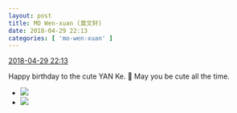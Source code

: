 ```yaml
---
layout: post
title: MO Wen-xuan (莫文轩)
date: 2018-04-29 22:13
categories: [ 'mo-wen-xuan' ]
---
```


<div class="weibo-info">
  <a href="https://weibo.com/6505418468/Genq2DJAF">2018-04-29 22:13</a>
</div>

Happy birthday to the cute YAN Ke. :birthday: May you be cute all the time.

<!-- more -->

<ul class="weibo-pic-list-1">
  <li class="weibo-pic">
    <a href="http://wx3.sinaimg.cn/mw690/0076g4wkgy1fqtvsqo0wcj30qo1hcahw.jpg"><img src="http://wx3.sinaimg.cn/thumb150/0076g4wkgy1fqtvsqo0wcj30qo1hcahw.jpg"/></a>
  </li>
  <li class="weibo-pic">
    <a href="http://wx4.sinaimg.cn/mw690/0076g4wkgy1fqtvsp8vnej30qo1hcjxx.jpg"><img src="http://wx4.sinaimg.cn/thumb150/0076g4wkgy1fqtvsp8vnej30qo1hcjxx.jpg"/></a>
  </li>
</ul>
